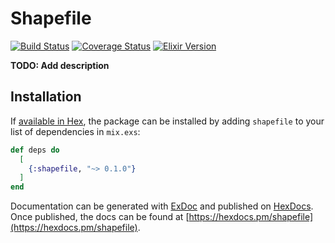 # Shapefile

[![Build Status](https://travis-ci.org/HeyZoos/shapefile.svg?branch=master)](https://travis-ci.org/HeyZoos/shapefile?branch=master)
[![Coverage Status](https://coveralls.io/repos/github/HeyZoos/shapefile/badge.svg?branch=master)](https://coveralls.io/github/HeyZoos/shapefile?branch=master)
[![Elixir Version](https://img.shields.io/badge/elixir-1.5.3-blue.svg)](https://hexdocs.pm/elixir/1.5.3/Kernel.html)

**TODO: Add description**

## Installation

If [available in Hex](https://hex.pm/docs/publish), the package can be installed
by adding `shapefile` to your list of dependencies in `mix.exs`:

```elixir
def deps do
  [
    {:shapefile, "~> 0.1.0"}
  ]
end
```

Documentation can be generated with [ExDoc](https://github.com/elixir-lang/ex_doc)
and published on [HexDocs](https://hexdocs.pm). Once published, the docs can
be found at [https://hexdocs.pm/shapefile](https://hexdocs.pm/shapefile).

